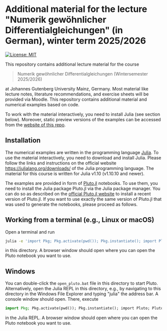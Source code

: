 # Additional material for the lecture "Numerik gewöhnlicher Differentialgleichungen" (in German), winter term 2025/2026

[![License: MIT](https://img.shields.io/badge/License-MIT-success.svg)](https://opensource.org/licenses/MIT)

This repository contains additional lecture material for the course

> Numerik gewöhnlicher Differentialgleichungen (Wintersemester 2025/2026)

at Johannes Gutenberg University Mainz, Germany. Most material like
lecture notes, literature recommendations, and exercise sheets will
be provided via Moodle. This repository contains additional material
and numerical examples based on code.

To work with the material interactively, you need to install Julia
(see section below). Moreover, static preview versions of the examples
can be accessed from the
[website of this repo](https://ranocha.de/2025_NumODE/).


## Installation

The numerical examples are written in the programming language
[Julia](https://julialang.org). To use the material interactively,
you need to download and install Julia. Please follow the links and
instructions on the official website
https://julialang.org/downloads/
of the Julia programming language. The material for this course
is written for Julia v1.10 (v1.10.10 and newer).

The examples are provided in form of
[Pluto.jl](https://github.com/fonsp/Pluto.jl)
notebooks. To use them, you  need to install the Julia package
Pluto.jl via the Julia package manager. You can do so as described
on the [official Pluto.jl website](https://plutojl.org/) to install
a recent version of Pluto.jl. If you want to use exactly the same
version of Pluto.jl that was used to generate the notebooks, please
proceed as follows.

## Working from a terminal (e.g., Linux or macOS)

Open a terminal and run

```bash
julia -e 'import Pkg; Pkg.activate(pwd()); Pkg.instantiate(); import Pluto; Pluto.run()'
```

in this directory. A browser window should open where you can
open the Pluto notebook you want to use.

## Windows

You can double-click the `open_pluto.bat` file in this directory to start Pluto.
Alternatively, open the Julia REPL in this directory, e.g., by navigating to this 
directory in the Windows File Explorer and typing "julia" the address bar. A console
window should open. There, execute

```julia
import Pkg; Pkg.activate(pwd()); Pkg.instantiate(); import Pluto; Pluto.run()
```

in the Julia REPL. A browser window should open where you can
open the Pluto notebook you want to use.
